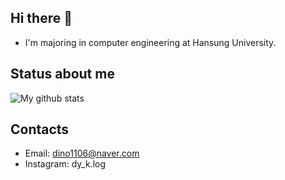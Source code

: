 ## Hi there 👋
- I'm majoring in computer engineering at Hansung University.

## Status about me
![My github stats](https://github-readme-stats.vercel.app/api?username=rokaf6444&show_icons=true&theme=dark)

## Contacts
- Email: dino1106@naver.com
- Instagram: dy_k.log
